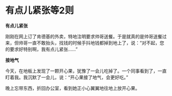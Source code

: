 # 有点儿紧张等2则

**有点儿紧张**

刚刚在网上订了肯德基的外卖，特地注明要求帅哥送餐。于是就真的是帅哥送餐过来，但帅哥一直不敢抬头，找钱的时候手抖地钱都掉到地上了，说：“对不起，您的要求好特别啊，我有点儿紧张……” 

**接地气**

今天，在地板上发现了一颗开心果，犹豫了一会儿吃掉了。一个同事看到了，一直盯着我。我沉默了一会儿，说：“开心果接了地气，会更好吃。” 

晚上忘带东西，折回办公室，看到她正小心翼翼地往地上放开心果。